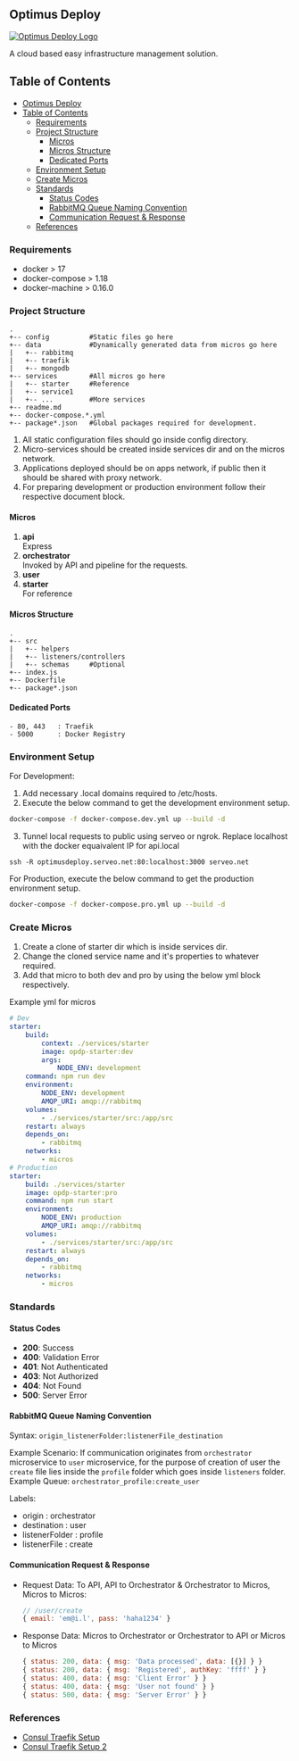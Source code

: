 ## Optimus Deploy
[![Optimus Deploy Logo](https://optimuscp.io/img/logo.png)](https://optimuscp.io)

A cloud based easy infrastructure management solution.

## Table of Contents
- [Optimus Deploy](#optimus-deploy)
- [Table of Contents](#table-of-contents)
  - [Requirements](#requirements)
  - [Project Structure](#project-structure)
    - [Micros](#micros)
    - [Micros Structure](#micros-structure)
    - [Dedicated Ports](#dedicated-ports)
  - [Environment Setup](#environment-setup)
  - [Create Micros](#create-micros)
  - [Standards](#standards)
    - [Status Codes](#status-codes)
    - [RabbitMQ Queue Naming Convention](#rabbitmq-queue-naming-convention)
    - [Communication Request & Response](#communication-request--response)
  - [References](#references)

### Requirements

  - docker > 17
  - docker-compose > 1.18
  - docker-machine > 0.16.0

### Project Structure

```
.
+-- config          #Static files go here
+-- data            #Dynamically generated data from micros go here
|   +-- rabbitmq
|   +-- traefik
|   +-- mongodb
+-- services        #All micros go here
|   +-- starter     #Reference
|   +-- service1
|   +-- ...         #More services
+-- readme.md
+-- docker-compose.*.yml
+-- package*.json   #Global packages required for development.
```

1. All static configuration files should go inside config directory.
2. Micro-services should be created inside services dir and on the micros network.
3. Applications deployed should be on apps network, if public then it should be shared with proxy network.
4. For preparing development or production environment follow their respective document block.

#### Micros
1. **api**<br>
   Express
2. **orchestrator**<br>
   Invoked by API and pipeline for the requests.
3. **user**<br>
4. **starter**<br>
   For reference

#### Micros Structure
```
.
+-- src
|   +-- helpers
|   +-- listeners/controllers
|   +-- schemas     #Optional
+-- index.js
+-- Dockerfile
+-- package*.json
```

#### Dedicated Ports
```
- 80, 443   : Traefik
- 5000      : Docker Registry
```

### Environment Setup
For Development:
1. Add necessary .local domains required to /etc/hosts.
2. Execute the below command to get the development environment setup.
```sh
docker-compose -f docker-compose.dev.yml up --build -d
```
3. Tunnel local requests to public using serveo or ngrok. Replace localhost with the docker equaivalent IP for api.local
```
ssh -R optimusdeploy.serveo.net:80:localhost:3000 serveo.net
```

For Production, execute the below command to get the production environment setup.
```sh
docker-compose -f docker-compose.pro.yml up --build -d
```

### Create Micros
1. Create a clone of starter dir which is inside services dir.
2. Change the cloned service name and it's properties to whatever required.
3. Add that micro to both dev and pro by using the below yml block respectively.

Example yml for micros
```yml
# Dev
starter:
    build:
        context: ./services/starter
        image: opdp-starter:dev
        args:
            NODE_ENV: development
    command: npm run dev
    environment:
        NODE_ENV: development
        AMQP_URI: amqp://rabbitmq
    volumes:
        - ./services/starter/src:/app/src
    restart: always
    depends_on:
        - rabbitmq
    networks:
        - micros
# Production
starter:
    build: ./services/starter
    image: opdp-starter:pro
    command: npm run start
    environment:
        NODE_ENV: production
        AMQP_URI: amqp://rabbitmq
    volumes:
        - ./services/starter/src:/app/src
    restart: always
    depends_on:
        - rabbitmq
    networks:
        - micros
```

### Standards

#### Status Codes
- **200**: Success
- **400**: Validation Error
- **401**: Not Authenticated
- **403**: Not Authorized
- **404**: Not Found
- **500**: Server Error

#### RabbitMQ Queue Naming Convention
Syntax: `origin_listenerFolder:listenerFile_destination`

Example Scenario: If communication originates from `orchestrator` microservice to `user` microservice, 
for the purpose of creation of user the `create` file lies inside the `profile` folder which goes inside `listeners` folder.<br>
Example Queue: `orchestrator_profile:create_user`

Labels:
- origin : orchestrator
- destination : user
- listenerFolder : profile
- listenerFile : create

#### Communication Request & Response
- Request Data: To API, API to Orchestrator & Orchestrator to Micros, Micros to Micros:
    ```js
    // /user/create
    { email: 'em@i.l', pass: 'haha1234' }
    ```
- Response Data: Micros to Orchestrator or Orchestrator to API or Micros to Micros
    ```js
    { status: 200, data: { msg: 'Data processed', data: [{}] } }
    { status: 200, data: { msg: 'Registered', authKey: 'ffff' } }
    { status: 400, data: { msg: 'Client Error' } }
    { status: 400, data: { msg: 'User not found' } }
    { status: 500, data: { msg: 'Server Error' } }
    ```

### References
- [Consul Traefik Setup](https://blog.ruanbekker.com/blog/2017/10/24/managing-traefik-configuration-with-consul-on-docker-swarm/)
- [Consul Traefik Setup 2](https://jmaitrehenry.ca/2017/12/15/using-traefik-with-docker-swarm-and-consul-as-your-load-balancer/)